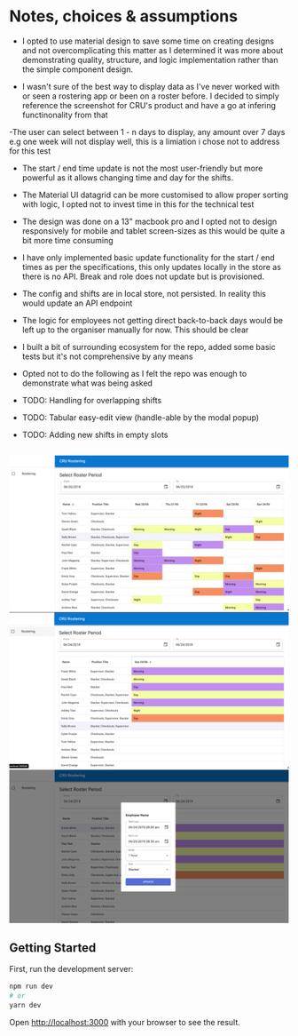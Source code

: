 # Notes, choices & assumptions

- I opted to use material design to save some time on creating designs and not overcomplicating this matter as I determined it was more about demonstrating quality, structure, and logic implementation rather than the simple component design.

- I wasn't sure of the best way to display data as I've never worked with or seen a rostering app or been on a roster before. I decided to simply reference the screenshot for CRU's product and have a go at infering functinonality from that

-The user can select between 1 - n days to display, any amount over 7 days e.g one week will not display well, this is a limiation i chose not to address for this test

- The start / end time update is not the most user-friendly but more powerful as it allows changing time and day for the shifts.

- The Material UI datagrid can be more customised to allow proper sorting with logic, I opted not to invest time in this for the technical test

- The design was done on a 13" macbook pro and I opted not to design responsively for mobile and tablet screen-sizes as this would be quite a bit more time consuming

- I have only implemented basic update functionality for the start / end times as per the specifications, this only updates locally in the store as there is no API. Break and role does not update but is provisioned.

- The config and shifts are in local store, not persisted. In reality this would update an API endpoint

- The logic for employees not getting direct back-to-back days would be left up to the organiser manually for now. This should be clear

- I built a bit of surrounding ecosystem for the repo, added some basic tests but it's not comprehensive by any means

- Opted not to do the following as I felt the repo was enough to demonstrate what was being asked
- TODO: Handling for overlapping shifts
- TODO: Tabular easy-edit view (handle-able by the modal popup)
- TODO: Adding new shifts in empty slots

##

![Screenshot](./docs/screenshot-1.png)
![Screenshot](./docs/screenshot-2.png)
![Screenshot](./docs/screenshot-3.png)

## Getting Started

First, run the development server:

```bash
npm run dev
# or
yarn dev
```

Open [http://localhost:3000](http://localhost:3000) with your browser to see the result.

